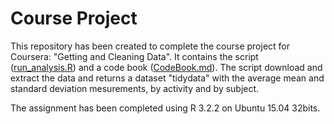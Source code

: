 # Course Project

This repository has been created to complete the course project for Coursera: "Getting and Cleaning Data".
It contains the script ([run_analysis.R](.//run_analysis.R)) and a code book ([CodeBook.md](.//CodeBook.md)).
The script download and extract the data and returns a dataset "tidydata" with the average mean and standard deviation mesurements, by activity and by subject.

The assignment has been completed using R 3.2.2 on Ubuntu 15.04 32bits.
